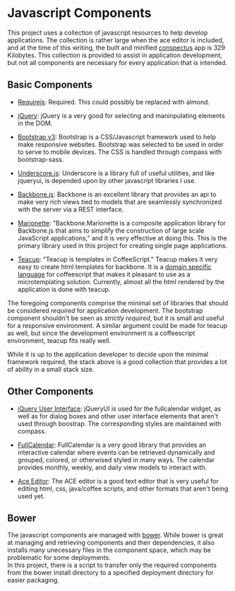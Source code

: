 # Javascript Components

This project uses a collection of javascript resources to help 
develop applications.  The collection is rather large when 
the ace editor is included, and at the time of this writing,
the built and minified [conspectus](http://umeboshi2.github.io/conspectus)
app is 329 Kilobytes.  This collection is provided to assist 
in application development, but not all components are necessary 
for every application that is intended.

## Basic Components

-  [Requirejs](http://requirejs.org):
   Required.  This could possibly be replaced with almond.
   
-  [jQuery](http://jquery.com/): 
   jQuery is a very good for selecting and maninpulating elements in the DOM.

-  [Bootstrap v3](http://getbootstrap.com/): 
   Bootstrap is a CSS/Javascript framework used to help make responsive 
   websites.  Bootstrap was selected to be used in order to serve to 
   mobile devices.  The CSS is handled through compass with bootstrap-sass.
   
-  [Underscore.js](http://underscorejs.org/): 
   Underscore is a library full of useful utilities, and like jqueryui, is 
   depended upon by other javascript libraries I use.

-  [Backbone.js](http://backbonejs.org/): 
   Backbone is an excellent library that provides an api to make very 
   rich views tied to models that are seamlessly synchronized with 
   the server via a REST interface.

-  [Marionette](http://marionettejs.com/):
   "Backbone.Marionette is a composite application library for 
   Backbone.js that aims to simplify the construction of large scale 
   JavaScript applications," and it is very effective at doing this.
   This is the primary library used in this project for creating 
   single page applications.

-  [Teacup](http://goodeggs.github.io/teacup/):
   "Teacup is templates in CoffeeScript."
   Teacup makes it very easy to create html templates
   for backbone.  It is a 
   [domain specific language](http://en.wikipedia.org/wiki/Domain-specific_language) 
   for coffeescript that makes it pleasant to use as a 
   microtemplating solution.  Currently, almost all the 
   html rendered by the application is done with teacup.

The foregoing components comprise the minimal set of libraries 
that should be considered *required* for application development.  The 
bootstrap component shouldn't be seen as *strictly required*, but 
it is small and useful for a responsive environment.  A similar 
argument could be made for teacup as well, but since the development 
environment is a coffeescript environment, teacup fits really well.

While it is up to the application developer to decide upon the
minimal framework required, the stack above is a good collection 
that provides a lot of ability in a small stack size.



## Other Components

-  [jQuery User Interface](http://jqueryui.com/): 
   jQueryUI is used for the fullcalendar widget, as well as for dialog boxes 
   and other user interface elements that aren't used through boostrap.  The 
   corresponding styles are maintained with compass.

-  [FullCalendar](http://arshaw.com/fullcalendar/): 
   FullCalendar is a very good library that provides an interactive 
   calendar where events can be retrieved dynamically and grouped, 
   colored, or otherwised styled in many ways.  The calendar provides 
   monthly, weekly, and daily view models to interact with.

-  [Ace Editor](http://ace.c9.io/#nav=about): 
   The ACE editor is a good text editor that is very useful for 
   editing html, css, java/coffee scripts, and other formats that
   aren't being used yet.
   

## Bower

The javascript components are managed with [bower](http://bower.io).
While bower is great at managing and retrieving components and 
their dependencies, it also installs many unecessary files in 
the component space, which may be problematic for some deployments.  
In this project, there is a script to transfer only the required 
components from the bower install directory to a specified 
deployment directory for easier packaging.

